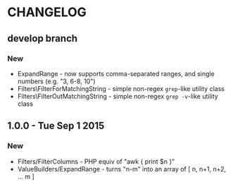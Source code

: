 # CHANGELOG

## develop branch

### New

* ExpandRange - now supports comma-separated ranges, and single numbers (e.g. "3, 6-8, 10")
* Filters\FilterForMatchingString - simple non-regex `grep`-like utility class
* Filters\FilterOutMatchingString - simple non-regex `grep -v`-like utility class

## 1.0.0 - Tue Sep 1 2015

### New

* Filters/FilterColumns - PHP equiv of "awk { print $n }"
* ValueBuilders/ExpandRange - turns "n-m" into an array of [ n, n+1, n+2, ... m ]
